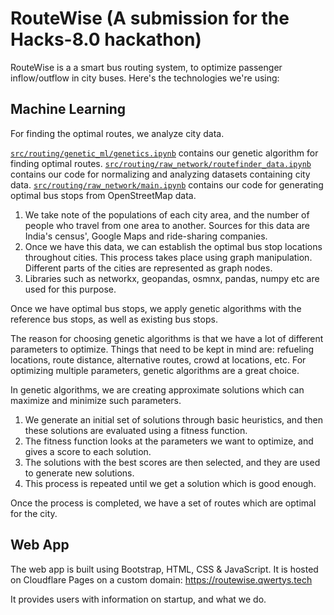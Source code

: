 # RouteWise (A submission for the Hacks-8.0 hackathon)

RouteWise is a a smart bus routing system, to optimize passenger inflow/outflow in city buses.
Here's the technologies we're using:

## Machine Learning

For finding the optimal routes, we analyze city data.

[`src/routing/genetic_ml/genetics.ipynb`](src/routing/genetic_ml/genetics.ipynb) contains our genetic algorithm for finding optimal routes.
[`src/routing/raw_network/routefinder_data.ipynb`](src/routing/raw_network/routefinder_data.ipynb) contains our code for normalizing and analyzing datasets containing city data.
[`src/routing/raw_network/main.ipynb`](src/routing/raw_network/main.ipynb) contains our code for generating optimal bus stops from OpenStreetMap data.

1. We take note of the populations of each city area, and the number of people who travel from one area to another. Sources for this data are India's census', Google Maps and ride-sharing companies.
2. Once we have this data, we can establish the optimal bus stop locations throughout cities. This process takes place using graph manipulation. Different parts of the cities are represented as graph nodes.
3. Libraries such as networkx, geopandas, osmnx, pandas, numpy etc are used for this purpose.

Once we have optimal bus stops, we apply genetic algorithms with the reference bus stops, as well as existing bus stops.

The reason for choosing genetic algorithms is that we have a lot of different parameters to optimize.
Things that need to be kept in mind are: refueling locations, route distance, alternative routes, crowd at locations, etc.
For optimizing multiple parameters, genetic algorithms are a great choice.

In genetic algorithms, we are creating approximate solutions which can maximize and minimize such parameters.
1. We generate an initial set of solutions through basic heuristics, and then these solutions are evaluated using a fitness function.
2. The fitness function looks at the parameters we want to optimize, and gives a score to each solution.
3. The solutions with the best scores are then selected, and they are used to generate new solutions.
4. This process is repeated until we get a solution which is good enough.

Once the process is completed, we have a set of routes which are optimal for the city.

## Web App

The web app is built using Bootstrap, HTML, CSS & JavaScript. It is hosted on Cloudflare Pages on a custom domain: <https://routewise.qwertys.tech>

It provides users with information on startup, and what we do.
